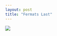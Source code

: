 ```yaml
---
layout: post
title: "Fermats Last"
---
```

<img id="img" src=" {{ site.baseurl}}/images/38-09-01-20-Fermats-Last.png"/>